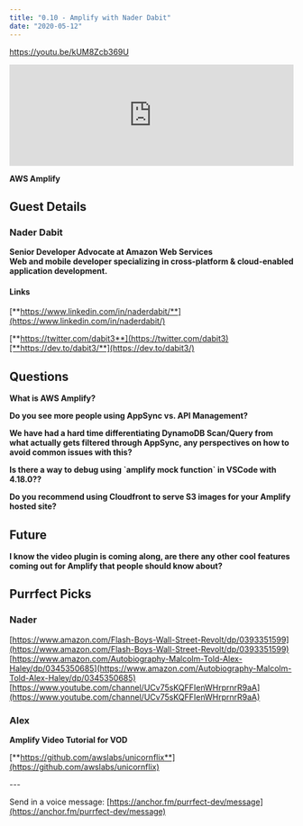 ```yaml
---
title: "0.10 - Amplify with Nader Dabit"
date: "2020-05-12"
---
```


https://youtu.be/kUM8Zcb369U

<iframe style="width: 100%; height: 180px;" src="https://anchor.fm/purrfect-dev/embed/episodes/0-10---Amplify-with-Nader-Dabit-edvjpb" width="100%" height="180px" frameborder="0" scrolling="no"></iframe>

**AWS Amplify**

## **Guest Details**

### **Nader Dabit**

**Senior Developer Advocate at Amazon Web Services  
Web and mobile developer specializing in cross-platform & cloud-enabled application development.**

#### **Links**

[**https://www.linkedin.com/in/naderdabit/**](https://www.linkedin.com/in/naderdabit/)

[**https://twitter.com/dabit3**](https://twitter.com/dabit3)[**https://dev.to/dabit3/**](https://dev.to/dabit3/)

## **Questions**

**What is AWS Amplify?**

**Do you see more people using AppSync vs. API Management?**

**We have had a hard time differentiating DynamoDB Scan/Query from what actually gets filtered through AppSync, any perspectives on how to avoid common issues with this?**

**Is there a way to debug using \`amplify mock function\` in VSCode with 4.18.0??**

**Do you recommend using Cloudfront to serve S3 images for your Amplify hosted site?**

## **Future**

**I know the video plugin is coming along, are there any other cool features coming out for Amplify that people should know about?**

## **Purrfect Picks**

### **Nader**

[https://www.amazon.com/Flash-Boys-Wall-Street-Revolt/dp/0393351599](https://www.amazon.com/Flash-Boys-Wall-Street-Revolt/dp/0393351599)  
[https://www.amazon.com/Autobiography-Malcolm-Told-Alex-Haley/dp/0345350685](https://www.amazon.com/Autobiography-Malcolm-Told-Alex-Haley/dp/0345350685)  
[https://www.youtube.com/channel/UCv75sKQFFIenWHrprnrR9aA](https://www.youtube.com/channel/UCv75sKQFFIenWHrprnrR9aA)

### **Alex**

**Amplify Video Tutorial for VOD**

[**https://github.com/awslabs/unicornflix**](https://github.com/awslabs/unicornflix)

\---

Send in a voice message: [https://anchor.fm/purrfect-dev/message](https://anchor.fm/purrfect-dev/message)
